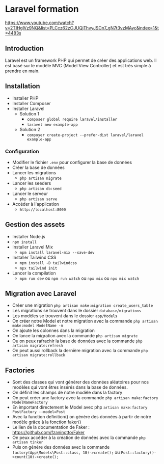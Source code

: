 # Laravel formation
https://www.youtube.com/watch?v=2TIHglVz9NQ&list=PLCcz62zOJUQjThvyJSCn7_gN7t3vzMAyc&index=1&t=4483s

## Introduction

Laravel est un framework PHP qui permet de créer des applications web. Il est basé sur le modèle MVC (Model View Controller) et est très simple à prendre en main.

## Installation
- Installer PHP
- Installer Composer
- Installer Laravel
  - Solution 1
    - `composer global require laravel/installer` 
    - `laravel new example-app`
  - Solution 2
    - `composer create-project --prefer-dist laravel/laravel example-app`
    
### Configuration
- Modifier le fichier `.env` pour configurer la base de données
- Créer la base de données
- Lancer les migrations
  - `php artisan migrate`
- Lancer les seeders
  - `php artisan db:seed`
- Lancer le serveur
  - `php artisan serve`
- Accéder à l'application
  - `http://localhost:8000`

## Gestion des assets
- Installer Node.js
- `npm install`
- Installer Laravel Mix
  - `npm install laravel-mix --save-dev`
- Installer Tailwind CSS
  - `npm install -D tailwindcss`
  - `npx tailwind init`
- Lancer la compilation
  - `npm run dev` ou `npm run watch` ou `npx mix` ou `npx mix watch`

## Migration avec Laravel
- Créer une migration  `php artisan make:migration create_users_table`
- Les migrations se trouvent dans le dossier `database/migrations`
- Les modèles se trouvent dans le dossier `app/Models`
- On créer notre Model et notre migration avec la commande `php artisan make:model ModelName -m`
- On ajoute les colonnes dans la migration
- On lance la migration avec la commande `php artisan migrate`
- Ou on peux rafrachir la base de données avec la commande `php artisan migrate:refresh`
- On peut aussi rollback la dernière migration avec la commande `php artisan migrate:rollback`

## Factories 
- Sont des classes qui vont générer des données aléatoires pour nos modèles qui vont êtres insérés dans la base de données.
- On définit les champs de notre modèle dans la factory
- On peut créer une factory avec la commande `php artisan make:factory ModelNameFactory`
- En important directement le Model avec php `artisan make:factory PostFactory --model=Post`
- Avec la function definition() on génère des données à partir de notre modèle grâce à la fonction faker()
- Le lien de la documentation de Faker : https://github.com/fzaninotto/Faker
- On peux accéder à la création de données avec la commande `php artisan tinker`
- Puis on génère des données avec la commande `factory(App\Models\Post::class, 10)->create();` ou `Post::factory()->count(10)->create();`
